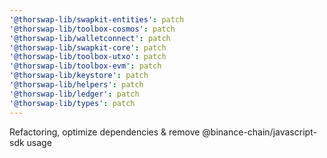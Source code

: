 ```yaml
---
'@thorswap-lib/swapkit-entities': patch
'@thorswap-lib/toolbox-cosmos': patch
'@thorswap-lib/walletconnect': patch
'@thorswap-lib/swapkit-core': patch
'@thorswap-lib/toolbox-utxo': patch
'@thorswap-lib/toolbox-evm': patch
'@thorswap-lib/keystore': patch
'@thorswap-lib/helpers': patch
'@thorswap-lib/ledger': patch
'@thorswap-lib/types': patch
---
```


Refactoring, optimize dependencies & remove @binance-chain/javascript-sdk usage
